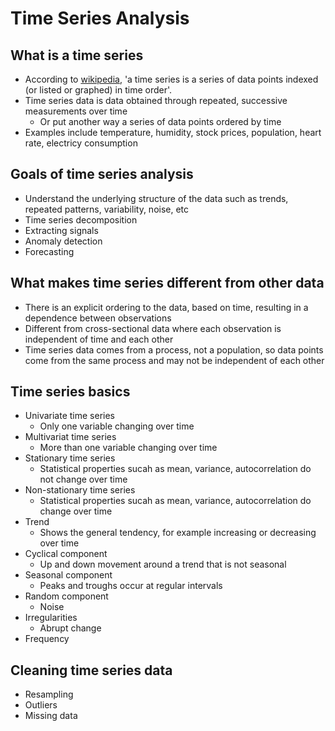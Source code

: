 # Time Series Analysis

## What is a time series
- According to <a href='https://en.wikipedia.org/wiki/Time_series'>wikipedia</a>, 'a time series is a series of data points indexed (or listed or graphed) in time order'.   
- Time series data is data obtained through repeated, successive measurements over time
    - Or put another way a series of data points ordered by time
- Examples include temperature, humidity, stock prices, population, heart rate, electricy consumption


## Goals of time series analysis
- Understand the underlying structure of the data such as trends, repeated patterns, variability, noise, etc
- Time series decomposition
- Extracting signals
- Anomaly detection
- Forecasting


## What makes time series different from other data
- There is an explicit ordering to the data, based on time, resulting in a dependence between observations
- Different from cross-sectional data where each observation is independent of time and each other
- Time series data comes from a process, not a population, so data points come from the same process and may not be independent of each other


## Time series basics
- Univariate time series
    - Only one variable changing over time
- Multivariat time series
    - More than one variable changing over time
- Stationary time series
    - Statistical properties sucah as mean, variance, autocorrelation do not change over time
- Non-stationary time series
    - Statistical properties sucah as mean, variance, autocorrelation do change over time
- Trend
    - Shows the general tendency, for example increasing or decreasing over time
- Cyclical component
    - Up and down movement around a trend that is not seasonal
- Seasonal component
    - Peaks and troughs occur at regular intervals
- Random component
    - Noise
- Irregularities
    - Abrupt change
- Frequency


## Cleaning time series data
- Resampling
- Outliers
- Missing data

